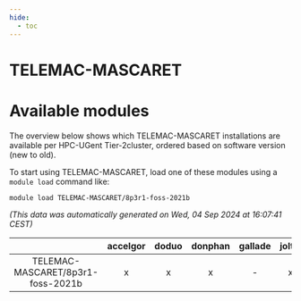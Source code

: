 ```yaml
---
hide:
  - toc
---
```


TELEMAC-MASCARET
================

# Available modules


The overview below shows which TELEMAC-MASCARET installations are available per HPC-UGent Tier-2cluster, ordered based on software version (new to old).

To start using TELEMAC-MASCARET, load one of these modules using a `module load` command like:

```shell
module load TELEMAC-MASCARET/8p3r1-foss-2021b
```

*(This data was automatically generated on Wed, 04 Sep 2024 at 16:07:41 CEST)*  

| |accelgor|doduo|donphan|gallade|joltik|shinx|skitty|
| :---: | :---: | :---: | :---: | :---: | :---: | :---: | :---: |
|TELEMAC-MASCARET/8p3r1-foss-2021b|x|x|x|-|x|-|x|
